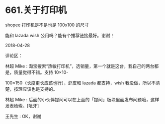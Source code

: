 # 661.关于打印机

shopee 打印机是不是也是 100x100 的尺寸

能和 lazada wish 公用吗？能有个推荐链接最好。谢谢！

2018-04-28

评论区：

林超 Mike : 淘宝搜索“热敏打印机”，选销量，第一个就是这台，我自己的两台都是，质量觉得不错。支持 10×10-

100×150（长度更长应该也行），虾皮和 lazada 都支持，wish 我没做，所以不清楚，按理应该也是支持的。

林超 Mike : 后面的小伙伴提问可以在上面的「提问」板块里面发布问题哦，这样发表检索。[呲牙]

王先生 : OK，谢谢